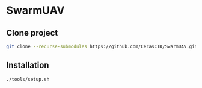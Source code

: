 # SwarmUAV

## Clone project

```bash
git clone --recurse-submodules https://github.com/CerasCTK/SwarmUAV.git
```

## Installation

```bash
./tools/setup.sh
```
